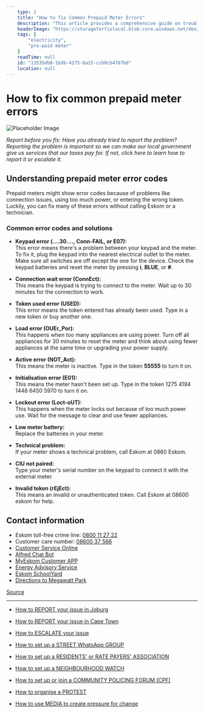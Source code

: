 ```yaml
---
    type: 2
    title: "How to fix Common Prepaid Meter Errors"
    description: "This article provides a comprehensive guide on troubleshooting common errors encountered with prepaid meters, including error codes and their solutions. It emphasizes the importance of reporting issues and offers practical steps to resolve problems without needing to contact a technician."
    headerImage: "https://storageforfixlocal.blob.core.windows.net/dev/content/13535db8-1bdb-4275-8a15-ccb0cb4787bd/images/13535db8-1bdb-4275-8a15-ccb0cb4787bd.webp"
    tags: [
        "electricity",
        "pre-paid meter"
    ]
    readTime: null
    id: "13535db8-1bdb-4275-8a15-ccb0cb4787bd"
    location: null
---
```


# How to fix common prepaid meter errors

![Placeholder Image](https://storageforfixlocal.blob.core.windows.net/dev/content/13535db8-1bdb-4275-8a15-ccb0cb4787bd/images/13535db8-1bdb-4275-8a15-ccb0cb4787bd.webp)



*Report before you fix:* *Have you already tried to report the problem? Reporting the problem is important so we can make our local government give us services that our taxes pay for. If not, click here to learn how to report it or escalate it.*

## Understanding prepaid meter error codes

Prepaid meters might show error codes because of problems like connection issues, using too much power, or entering the wrong token. Luckily, you can fix many of these errors without calling Eskom or a technician.

### Common error codes and solutions

- **Keypad error (….30…., Conn-FAIL, or E07):**  
  This error means there's a problem between your keypad and the meter. To fix it, plug the keypad into the nearest electrical outlet to the meter. Make sure all switches are off except the one for the device. Check the keypad batteries and reset the meter by pressing **i**, **BLUE**, or **#**.

- **Connection wait error (ConnEct):**  
  This means the keypad is trying to connect to the meter. Wait up to 30 minutes for the connection to work.

- **Token used error (USED):**  
  This error means the token entered has already been used. Type in a new token or buy another one.

- **Load error (OUEr_Por):**  
  This happens when too many appliances are using power. Turn off all appliances for 30 minutes to reset the meter and think about using fewer appliances at the same time or upgrading your power supply.

- **Active error (NOT_Act):**  
  This means the meter is inactive. Type in the token **55555** to turn it on.

- **Initialisation error (E01):**  
  This means the meter hasn't been set up. Type in the token 1275 4194 1448 6450 5970 to turn it on.

- **Lockout error (Loct-oUT):**  
  This happens when the meter locks out because of too much power use. Wait for the message to clear and use fewer appliances.

- **Low meter battery:**  
  Replace the batteries in your meter.

- **Technical problem:**  
  If your meter shows a technical problem, call Eskom at 0860 Eskom.

- **CIU not paired:**  
  Type your meter's serial number on the keypad to connect it with the external meter.

- **Invalid token (rEjEct):**  
  This means an invalid or unauthenticated token. Call Eskom at 08600 eskom for help.

## Contact information

- Eskom toll-free crime line: [0800 11 27 22](tel:0800112722)
- Customer care number: [08600 37 566](tel:0860037566)
- [Customer Service Online](https://csonline.eskom.co.za/)
- [Alfred Chat Bot](https://alfred.eskom.co.za/chatroom/)
- [MyEskom Customer APP](https://www.eskom.co.za/distribution/customer-service/customer-relations/myeskom-customer-app/)
- [Energy Advisory Service](https://www.eskom.co.za/eas/)
- [Eskom SchoolYard](https://www.eskom.co.za/schoolyard/)
- [Directions to Megawatt Park](https://www.eskom.co.za/distribution/directions-to-megawatt-park/)


[Source](https://www.eskom.co.za/distribution/common-prepaid-error/)
    
---
- [How to REPORT your issue in Joburg](/content/cecc14cf-afce-4b1b-be12-6140d9646b6e/)
- [How to REPORT your issue in Cape Town](/content/e2cdfca7-24f3-4ea7-b3e6-ab3ccbd50277/)
- [How to ESCALATE your issue](/content/5c82dc08-0baf-410a-8de9-f7959a4beb3d/)

- [How to set up a STREET WhatsApp GROUP](/content/d6dea590-a527-494e-a551-c338f3bac46b/)
- [How to set up a RESIDENTS' or RATE PAYERS' ASSOCIATION](/content/70f67bab-f596-433f-9f13-f6545cff700e/)
- [How to set up a NEIGHBOURHOOD WATCH](/content/475ff4fc-c8c6-4c0c-a454-6f6dc42c6ce8/)
- [How to set up or join a COMMUNITY POLICING FORUM (CPF)](/content/475ff4fc-c8c6-4c0c-a454-6f6dc42c6ce8/)
- [How to organise a PROTEST](/content/2b41cb77-77fb-4bea-a4e5-f440b207a253/)
- [How to use MEDIA to create pressure for change](/content/c13796b6-860b-4830-ba7f-c0113cf9daae/)